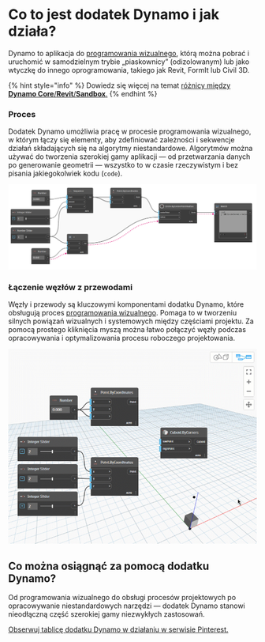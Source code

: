 # Co to jest dodatek Dynamo i jak działa?

Dynamo to aplikacja do [programowania wizualnego](https://primer2.dynamobim.org/v/pl/a_appendix/a-1_visual-programming-and-dynamo), którą można pobrać i uruchomić w samodzielnym trybie „piaskownicy” (odizolowanym) lub jako wtyczkę do innego oprogramowania, takiego jak Revit, FormIt lub Civil 3D.

{% hint style="info" %} Dowiedz się więcej na temat [różnicy między **Dynamo Core**/**Revit**/**Sandbox**.](https://dynamobim.org/a-new-way-to-get-dynamo-sandbox/) {% endhint %}

### Proces

Dodatek Dynamo umożliwia pracę w procesie programowania wizualnego, w którym łączy się elementy, aby zdefiniować zależności i sekwencje działań składających się na algorytmy niestandardowe. Algorytmów można używać do tworzenia szerokiej gamy aplikacji — od przetwarzania danych po generowanie geometrii — wszystko to w czasie rzeczywistym i bez pisania jakiegokolwiek kodu (`code`).

![](images/1-1/nodesandwires-flowofdata.jpg)

### Łączenie węzłów z przewodami

Węzły i przewody są kluczowymi komponentami dodatku Dynamo, które obsługują proces [programowania wizualnego](../a\_appendix/a-1\_visual-programming-and-dynamo.md). Pomaga to w tworzeniu silnych powiązań wizualnych i systemowych między częściami projektu. Za pomocą prostego kliknięcia myszą można łatwo połączyć węzły podczas opracowywania i optymalizowania procesu roboczego projektowania.

![](images/1-1/whatisdynamo-connectingnodeswithwires.gif)

## Co można osiągnąć za pomocą dodatku Dynamo?

Od programowania wizualnego do obsługi procesów projektowych po opracowywanie niestandardowych narzędzi — dodatek Dynamo stanowi nieodłączną część szerokiej gamy niezwykłych zastosowań.

[Obserwuj tablicę dodatku Dynamo w działaniu w serwisie Pinterest.](http://www.pinterest.com/modelabnyc/dynamo-in-action/)

